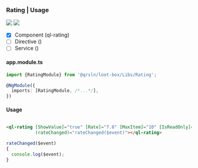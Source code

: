 ### Rating | Usage

[![](https://img.shields.io/badge/Main-readme-white?style=for-the-badge)](../../readme.md)
[![](https://img.shields.io/badge/readme-white?style=for-the-badge)](readme.md)

- [x] Component (ql-rating)
- [ ] Directive ()
- [ ] Service ()

#### app.module.ts

```typescript
import {RatingModule} from '@qrsln/loot-box/Libs/Rating';

@NgModule({
  imports: [RatingModule, /*...*/],
})
```  

#### Usage

```html

<ql-rating [ShowValue]="true" [Rate]="7.8" [MaxItem]="10" [IsReadOnly]="true"
           (rateChanged)="rateChanged($event)"></ql-rating>
``` 

```typescript
rateChanged($event)
{
  console.log($event);
}
``` 
